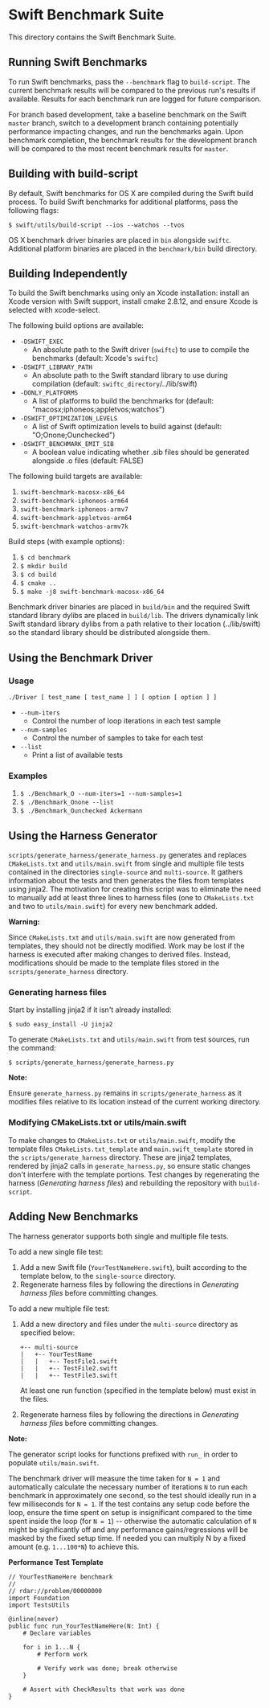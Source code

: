Swift Benchmark Suite
=====================

This directory contains the Swift Benchmark Suite.

Running Swift Benchmarks
------------------------

To run Swift benchmarks, pass the `--benchmark` flag to `build-script`. The
current benchmark results will be compared to the previous run's results if
available. Results for each benchmark run are logged for future comparison.

For branch based development, take a baseline benchmark on the Swift `master`
branch, switch to a development branch containing potentially performance
impacting changes, and run the benchmarks again. Upon benchmark completion, the
benchmark results for the development branch will be compared to the most
recent benchmark results for `master`.

Building with build-script
--------------------------

By default, Swift benchmarks for OS X are compiled during the Swift build
process. To build Swift benchmarks for additional platforms, pass the following
flags:

    $ swift/utils/build-script --ios --watchos --tvos

OS X benchmark driver binaries are placed in `bin` alongside `swiftc`.
Additional platform binaries are placed in the `benchmark/bin` build directory.

Building Independently
----------------------

To build the Swift benchmarks using only an Xcode installation: install an
Xcode version with Swift support, install cmake 2.8.12, and ensure Xcode is
selected with xcode-select.

The following build options are available:

* `-DSWIFT_EXEC`
    * An absolute path to the Swift driver (`swiftc`) to use to compile the
      benchmarks (default: Xcode's `swiftc`)
* `-DSWIFT_LIBRARY_PATH`
    * An absolute path to the Swift standard library to use during compilation
      (default: `swiftc_directory`/../lib/swift)
* `-DONLY_PLATFORMS`
    * A list of platforms to build the benchmarks for
      (default: "macosx;iphoneos;appletvos;watchos")
* `-DSWIFT_OPTIMIZATION_LEVELS`
    * A list of Swift optimization levels to build against
      (default: "O;Onone;Ounchecked")
* `-DSWIFT_BENCHMARK_EMIT_SIB`
    * A boolean value indicating whether .sib files should be generated
      alongside .o files (default: FALSE)

The following build targets are available:

1. `swift-benchmark-macosx-x86_64`
2. `swift-benchmark-iphoneos-arm64`
3. `swift-benchmark-iphoneos-armv7`
4. `swift-benchmark-appletvos-arm64`
5. `swift-benchmark-watchos-armv7k`

Build steps (with example options):

1. `$ cd benchmark`
2. `$ mkdir build`
3. `$ cd build`
4. `$ cmake ..`
5. `$ make -j8 swift-benchmark-macosx-x86_64`

Benchmark driver binaries are placed in `build/bin` and the required Swift
standard library dylibs are placed in `build/lib`. The drivers dynamically link
Swift standard library dylibs from a path relative to their location
(../lib/swift) so the standard library should be distributed alongside them.

Using the Benchmark Driver
--------------------------

### Usage

`./Driver [ test_name [ test_name ] ] [ option [ option ] ]`

* `--num-iters`
    * Control the number of loop iterations in each test sample
* `--num-samples`
    * Control the number of samples to take for each test
* `--list`
    * Print a list of available tests

### Examples

1. `$ ./Benchmark_O --num-iters=1 --num-samples=1`
2. `$ ./Benchmark_Onone --list`
3. `$ ./Benchmark_Ounchecked Ackermann`

Using the Harness Generator
---------------------------

`scripts/generate_harness/generate_harness.py` generates and replaces
`CMakeLists.txt` and `utils/main.swift` from single and multiple file tests
contained in the directories `single-source` and `multi-source`. It gathers
information about the tests and then generates the files from templates using
jinja2. The motivation for creating this script was to eliminate the need to
manually add at least three lines to harness files (one to `CMakeLists.txt` and
two to `utils/main.swift`) for every new benchmark added.

**Warning:**

Since `CMakeLists.txt` and `utils/main.swift` are now generated from templates,
they should not be directly modified. Work may be lost if the harness is
executed after making changes to derived files. Instead, modifications should
be made to the template files stored in the `scripts/generate_harness`
directory.

### Generating harness files

Start by installing jinja2 if it isn't already installed:

    $ sudo easy_install -U jinja2

To generate `CMakeLists.txt` and `utils/main.swift` from test sources, run the
command:

    $ scripts/generate_harness/generate_harness.py

**Note:**

Ensure `generate_harness.py` remains in `scripts/generate_harness` as it
modifies files relative to its location instead of the current working
directory.

### Modifying CMakeLists.txt or utils/main.swift

To make changes to `CMakeLists.txt` or `utils/main.swift`, modify the template
files `CMakeLists.txt_template` and `main.swift_template` stored in the
`scripts/generate_harness` directory. These are jinja2 templates, rendered by
jinja2 calls in `generate_harness.py`, so ensure static changes don't interfere
with the template portions. Test changes by regenerating the harness
(*Generating harness files*) and rebuilding the repository with `build-script`.

Adding New Benchmarks
---------------------

The harness generator supports both single and multiple file tests.

To add a new single file test:

1.  Add a new Swift file (`YourTestNameHere.swift`), built according to
    the template below, to the `single-source` directory.
2.  Regenerate harness files by following the directions in
    *Generating harness files* before committing changes.

To add a new multiple file test:

1.  Add a new directory and files under the `multi-source` directory as
    specified below:

        +-- multi-source
        |   +-- YourTestName
        |   |   +-- TestFile1.swift
        |   |   +-- TestFile2.swift
        |   |   +-- TestFile3.swift

    At least one run function (specified in the template below) must
    exist in the files.

2.  Regenerate harness files by following the directions in
    *Generating harness files* before committing changes.

**Note:**

The generator script looks for functions prefixed with `run_` in order to
populate `utils/main.swift`.

The benchmark driver will measure the time taken for `N = 1` and automatically calculate
the necessary number of iterations `N` to run each benchmark in approximately one second,
so the test should ideally run in a few milliseconds for `N = 1`. If the test contains
any setup code before the loop, ensure the time spent on setup is insignificant compared to
the time spent inside the loop (for `N = 1`) -- otherwise the automatic calculation of `N` might be
significantly off and any performance gains/regressions will be masked by the fixed setup time.
If needed you can multiply N by a fixed amount (e.g. `1...100*N`) to achieve this.


**Performance Test Template**

``` {.sourceCode .swift}
// YourTestNameHere benchmark
//
// rdar://problem/00000000
import Foundation
import TestsUtils

@inline(never)
public func run_YourTestNameHere(N: Int) {
    # Declare variables

    for i in 1...N {
        # Perform work

        # Verify work was done; break otherwise
    }

    # Assert with CheckResults that work was done
}
```

